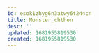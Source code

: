 ```yaml
---
id: esok1zhyg6n3atwy6t244cn
title: Monster_chthon
desc: ''
updated: 1681955819530
created: 1681955819530
---
```

